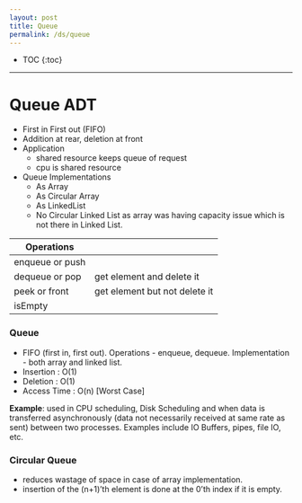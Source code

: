 ```yaml
---
layout: post
title: Queue
permalink: /ds/queue
---
```


- TOC
{:toc}

---

# Queue ADT
- First in First out (FIFO)
- Addition at rear, deletion at front
- Application 
  - shared resource keeps queue of request
  - cpu is shared resource
- Queue Implementations
  - As Array
  - As Circular Array
  - As LinkedList
  - No Circular Linked List as array was having capacity issue which is not there in Linked List.

|Operations||
|---|---|
|enqueue or push||
|dequeue or pop|get element and delete it|
|peek or front|get element but not delete it|
|isEmpty||

### Queue
- FIFO (first in, first out). Operations - enqueue, dequeue. Implementation - both array and linked list.
- Insertion         : O(1)
- Deletion          : O(1)
- Access Time     : O(n) [Worst Case]

**Example**: used in CPU scheduling, Disk Scheduling and when data is transferred asynchronously (data not necessarily received at same rate as sent) between two processes. Examples include IO Buffers, pipes, file IO, etc.

### Circular Queue
- reduces wastage of space in case of array implementation.
- insertion of the (n+1)’th element is done at the 0’th index if it is empty.

